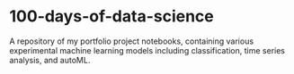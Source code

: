 # 100-days-of-data-science 

A repository of my portfolio project notebooks, containing various experimental machine learning models including classification, time series analysis, and autoML. 


